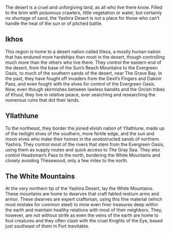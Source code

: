 ﻿The desert is a cruel and unforgiving land, as all who live there know.  Filled to the brim with poisonous crawlers, little vegetation or water, but certainly no shortage of sand, the Yashira Desert is not a place for those who can’t handle the heat of the sun or of pitched battle.
## __Ikhos__
This region is home to a desert nation called Ihkos, a mostly human nation that has endured more hardships than most in the desert, though controlling much more than the others who live there.  They control the eastern end of the desert, from the base of the Sun’s Reach Mountains to the Evergreen Oasis, to much of the southern sands of the desert, near The Grave Bay.  In the past, they have fought off invaders from the Devil’s Fingers and Dakinir Pass, and even fought with the elves for control of the Evergreen Oasis.  Now, even though skirmishes between lawless bandits and the Orcish tribes of Khuul, they live in relative peace, ever searching and researching the numerous ruins that dot their lands.
## __Yllathlune__
To the northeast, they border the joined elvish nation of Yllathlune, made up of the twilight elves of the southern, more fertile edge, and the sun and moon elves who make their homes in the unobstructed sands of northern Yashira.  They control most of the rivers that stem from the Evergreen Oasis, using them as supply routes and quick access to The Gray Sea.  They also control Headsman’s Pass to the north, bordering the White Mountains and closely avoiding Thesewood, only a few miles to the north.
## __The White Mountains__
At the very northern tip of the Yashira Desert, lay the White Mountains.  These mountains are home to dwarves that craft fabled restium arms and armor.  These dwarves are expert craftsman, using this fine material (which most mistake for common steel) to mine even finer treasures deep within the earth and maintain healthy relations with most of their neighbors.  They, however, are not without strife as even the veins of the earth are home to foul creatures and they often clash with the cruel Knights of the Eye, based just southeast of them in Fort Inevitable.